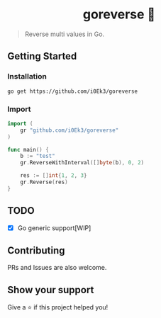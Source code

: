 <h1 align="center">goreverse 👋</h1>
<p>
</p>

> Reverse multi values in Go.

## Getting Started

### Installation

`go get https://github.com/i0Ek3/goreverse`

### Import

```Go
import (
    gr "github.com/i0Ek3/goreverse"
)

func main() {
    b := "test"
    gr.ReverseWithInterval([]byte(b), 0, 2)

    res := []int{1, 2, 3}
    gr.Reverse(res)
}

```

## TODO

- [x] Go generic support[WIP]


## Contributing

PRs and Issues are also welcome.


## Show your support

Give a ⭐️ if this project helped you!

